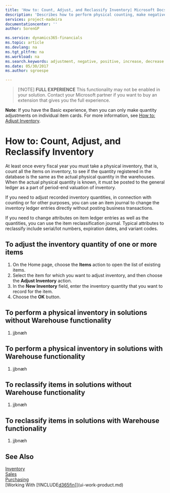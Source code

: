 ```yaml
---
title: 'How to: Count, Adjust, and Reclassify Inventory| Microsoft Docs'
description: 'Describes how to perform physical counting, make negative or positive adjustments of inventory quantities, and how to change information of item entries, such as location, code, dimension, or serial number.'
services: project-madeira
documentationcenter: ''
author: SorenGP

ms.service: dynamics365-financials
ms.topic: article
ms.devlang: na
ms.tgt_pltfrm: na
ms.workload: na
ms.search.keywords: adjustment, negative, positive, increase, decrease
ms.date: 05/30/2017
ms.author: sgroespe

---
```

> [!NOTE] **FULL EXPERIENCE**
>  This functionality may not be enabled in your solution. Contact your Microsoft partner if you want to buy an extension that gives you the full experience.

**Note**: If you have the Basic experience, then you can only make quantity adjustments on individual item cards. For more information, see [How to: Adjust Inventory](inventory-how-adjust-inventory.md).

# How to: Count, Adjust, and Reclassify Inventory
At least once every fiscal year you must take a physical inventory, that is, count all the items on inventory, to see if the quantity registered in the database is the same as the actual physical quantity in the warehouses. When the actual physical quantity is known, it must be posted to the general ledger as a part of period-end valuation of inventory.

If you need to adjust recorded inventory quantities, in connection with counting or for other purposes, you can use an item journal to change the inventory ledger entries directly without posting business transactions.

If you need to change attributes on item ledger entries as well as the quantities, you can use the item reclassification journal. Typical attributes to reclassify include serial/lot numbers, expiration dates, and variant codes.

## To adjust the inventory quantity of one or more items
1. On the Home page, choose the **Items** action to open the list of existing items.
2. Select the item for which you want to adjust inventory, and then choose the **Adjust Inventory** action.
3. In the **New Inventory** field, enter the inventory quantity that you want to record for the item.
4. Choose the **OK** button.

## To perform a physical inventory in solutions without Warehouse functionality
1. jjbnæh

## To perform a physical inventory in solutions with Warehouse functionality
1. jjbnæh

## To reclassify items in solutions without Warehouse functionality
1. jjbnæh

## To reclassify items in solutions with Warehouse functionality
1. jjbnæh

## See Also
[Inventory](inventory-manage-inventory.md)  
[Sales](sales-manage-sales.md)  
[Purchasing](purchasing-manage-purchasing.md)  
[Working With [!INCLUDE[d365fin](includes/d365fin_md.md)]](ui-work-product.md)
